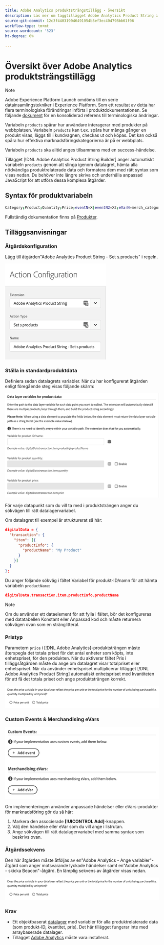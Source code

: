 ```yaml
---
title: Adobe Analytics produktsträngstillägg - översikt
description: Läs mer om taggtillägget Adobe Analytics Product String i Adobe Experience Platform.
source-git-commit: 12c3f440319046491054b3ef3ec404798bb61f06
workflow-type: tm+mt
source-wordcount: '523'
ht-degree: 0%

---
```


# Översikt över Adobe Analytics produktsträngstillägg

>[!NOTE]
>
>Adobe Experience Platform Launch omdöms till en serie datainsamlingstekniker i Experience Platform. Som ett resultat av detta har flera terminologiska förändringar införts i produktdokumentationen. Se följande [dokument](../../../term-updates.md) för en konsoliderad referens till terminologiska ändringar.

Variabeln `products` spårar hur användare interagerar med produkter på webbplatsen. Variabeln `products` kan t.ex. spåra hur många gånger en produkt visas, läggs till i kundvagnen, checkas ut och köpas. Det kan också spåra hur effektiva marknadsföringskategorierna är på er webbplats.

Variabeln `products` ska alltid anges tillsammans med en success-händelse.

Tillägget [!DNL Adobe Analytics Product String Builder] anger automatiskt variabeln `products` genom att slinga igenom datalagret, hämta alla nödvändiga produktrelaterade data och formatera dem med rätt syntax som visas nedan. Du behöver inte längre skriva och underhålla anpassad JavaScript för att utföra dessa komplexa åtgärder.

## Syntax för produktvariabeln

```bash
Category;Product;Quantity;Price;eventN=X|eventN2=X2;eVarN=merch_category|eVarN2=merch_category2
```

Fullständig dokumentation finns på [Produkter](https://experienceleague.adobe.com/docs/analytics/implementation/vars/page-vars/products.html).

## Tilläggsanvisningar

### Åtgärdskonfiguration

Lägg till åtgärden&quot;Adobe Analytics Product String - Set s.products&quot; i regeln.

![Åtgärdskonfiguration](./images/screenshot-action-config.png)

### Ställa in standardproduktdata

Definiera sedan datalagrets variabler. När du har konfigurerat åtgärden enligt föregående steg visas följande skärm:

![Standardfält](./images/screenshot-standard-fields.png)

För varje datapunkt som du vill ta med i produktsträngen anger du sökvägen till rätt datalagervariabel.

Om datalagret till exempel är strukturerat så här:

```json
digitalData = {
  "transaction": {
    "item": [{
      "productInfo": {
        "productName": "My Product"
      }
    }]
  }
};
```

Du anger följande sökväg i fältet Variabel för produkt-ID/namn för att hämta variabeln `productName`:

```json
digitalData.transaction.item.productInfo.productName
```

>[!NOTE]
>
>Om du använder ett dataelement för att fylla i fältet, bör det konfigureras med datatabellen Konstant eller Anpassad kod och måste returnera sökvägen ovan som en stränglitteral.

### Pristyp

Parametern `price` i [!DNL Adobe Analytics]-produktsträngen måste återspegla det totala priset för det antal enheter som köpts, inte enhetspriset, för den produkten. När du aktiverar fältet Pris i tilläggsåtgärden måste du ange om datalagret visar totalpriset eller enhetspriset. När du använder enhetspriset multiplicerar tillägget [!DNL Adobe Analytics Product String] automatiskt enhetspriset med kvantiteten för att få det totala priset och ange produktsträngen korrekt.

![Pristyp](./images/screenshot-price-type.png)

### Custom Events &amp; Merchandising eVars

![Event och eVars](./images/screenshot-events-evars.png)

Om implementeringen använder anpassade händelser eller eVars-produkter för marknadsföring gör du så här:

1. Markera den associerade **[!UICONTROL Add]**-knappen.
1. Välj den händelse eller eVar som du vill ange i listrutan.
1. Ange sökvägen till rätt datalagervariabel med samma syntax som beskrivs ovan.

### Åtgärdssekvens

Den här åtgärden måste åtföljas av en&quot;Adobe Analytics - Ange variabler&quot;-åtgärd som anger motsvarande lyckade händelser samt en&quot;Adobe Analytics - skicka Beacon&quot;-åtgärd. En lämplig sekvens av åtgärder visas nedan.

![Standardfält](./images/screenshot-price-type.png)

### Krav

* Ett objektbaserat [datalager](https://theblog.adobe.com/data-layers-buzzword-best-practice/) med variabler för alla produktrelaterade data (som produkt-ID, kvantitet, pris). Det här tillägget fungerar inte med arraybaserade datalager.
* Tillägget [Adobe Analytics](../analytics/overview.md) måste vara installerat.
